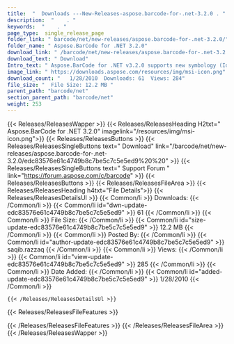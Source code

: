 ```yaml
---
title:  "  Downloads ---New-Releases-aspose.barcode-for-.net-3.2.0 . " 
description:  "    . " 
keywords:  "    . " 
page_type:  single_release_page
folder_link: " barcode/net/new-releases/aspose.barcode-for-.net-3.2.0/"
folder_name: " Aspose.BarCode for .NET 3.2.0"
download_link: " /barcode/net/new-releases/aspose.barcode-for-.net-3.2.0/edc83576e61c4749b8c7be5c7c5e5ed9"
download_text: " Download"
Intro_text: " Aspose.BarCode for .NET v3.2.0 supports new symbology (Identcode) and contains s..."
image_link: " https://downloads.aspose.com/resources/img/msi-icon.png"
download_count: "   1/28/2010  Downloads: 61  Views: 284"
file_size: "  File Size: 12.2 MB "
parent_path: "barcode/net"
section_parent_path: "barcode/net"
weight: 253 
---
```


{{< Releases/ReleasesWapper >}}
  {{< Releases/ReleasesHeading H2txt=" Aspose.BarCode for .NET 3.2.0" imagelink="/resources/img/msi-icon.png">}}
  {{< Releases/ReleasesButtons >}}
    {{< Releases/ReleasesSingleButtons text=" Download" link="/barcode/net/new-releases/aspose.barcode-for-.net-3.2.0/edc83576e61c4749b8c7be5c7c5e5ed9%20%20" >}}
    {{< Releases/ReleasesSingleButtons text=" Support Forum " link="https://forum.aspose.com/c/barcode" >}}
  {{< Releases/ReleasesButtons >}}
  {{< Releases/ReleasesFileArea >}}
    {{< Releases/ReleasesHeading h4txt="File Details">}}
    {{< Releases/ReleasesDetailsUl >}}
            {{< Common/li  >}} Downloads: {{< /Common/li >}} 
      {{< Common/li id="dwn-update-edc83576e61c4749b8c7be5c7c5e5ed9" >}} 61 {{< /Common/li >}} 
      {{< Common/li  >}} File Size: {{< /Common/li >}} 
      {{< Common/li id="size-update-edc83576e61c4749b8c7be5c7c5e5ed9" >}} 12.2 MB {{< /Common/li >}} 
      {{< Common/li  >}} Posted By: {{< /Common/li >}} 
      {{< Common/li id="author-update-edc83576e61c4749b8c7be5c7c5e5ed9" >}} saqib.razzaq {{< /Common/li >}} 
      {{< Common/li  >}} Views: {{< /Common/li >}} 
      {{< Common/li id="view-update-edc83576e61c4749b8c7be5c7c5e5ed9" >}} 285 {{< /Common/li >}} 
      {{< Common/li  >}} Date Added: {{< /Common/li >}} 
      {{< Common/li id="added-update-edc83576e61c4749b8c7be5c7c5e5ed9" >}} 1/28/2010 {{< /Common/li >}} 

    {{< /Releases/ReleasesDetailsUl >}}

  {{< Releases/ReleasesFileFeatures >}}
      
  {{< /Releases/ReleasesFileFeatures >}}
 {{< /Releases/ReleasesFileArea >}}
{{< /Releases/ReleasesWapper >}}


